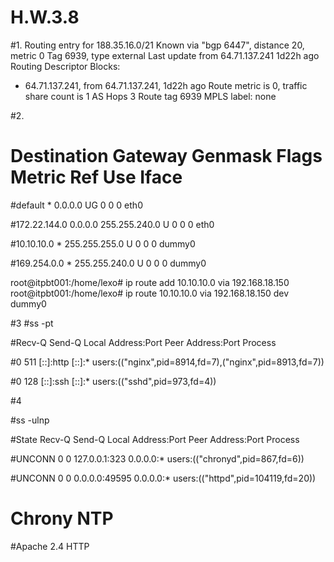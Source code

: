 # H.W.3.8

#1. Routing entry for 188.35.16.0/21
  Known via "bgp 6447", distance 20, metric 0
  Tag 6939, type external
  Last update from 64.71.137.241 1d22h ago
  Routing Descriptor Blocks:
  * 64.71.137.241, from 64.71.137.241, 1d22h ago
      Route metric is 0, traffic share count is 1
      AS Hops 3
      Route tag 6939
      MPLS label: none

#2.



# Destination     Gateway         Genmask         Flags Metric Ref    Use Iface

#default          *              0.0.0.0         UG    0      0        0 eth0

#172.22.144.0    0.0.0.0         255.255.240.0   U     0      0        0 eth0

#10.10.10.0       *              255.255.255.0   U     0      0        0 dummy0

#169.254.0.0      *              255.255.240.0   U     0      0        0 dummy0

root@itpbt001:/home/lexo# ip route add 10.10.10.0 via 192.168.18.150
root@itpbt001:/home/lexo# ip route
10.10.10.0 via 192.168.18.150 dev dummy0



#3
#ss -pt

#Recv-Q      Send-Q           Local Address:Port             Peer Address:Port     Process                       

#0           511                       [::]:http                     [::]:*         users:(("nginx",pid=8914,fd=7),("nginx",pid=8913,fd=7))      

#0           128                       [::]:ssh                      [::]:*         users:(("sshd",pid=973,fd=4))                                

#4

#ss -ulnp

#State       Recv-Q     Send-Q       Local Address:Port          Peer Address:Port     Process

#UNCONN      0          0            127.0.0.1:323               0.0.0.0:*             users:(("chronyd",pid=867,fd=6))

#UNCONN      0          0            0.0.0.0:49595               0.0.0.0:*             users:(("httpd",pid=104119,fd=20))

# Сhrony NTP

#Apache 2.4 HTTP
